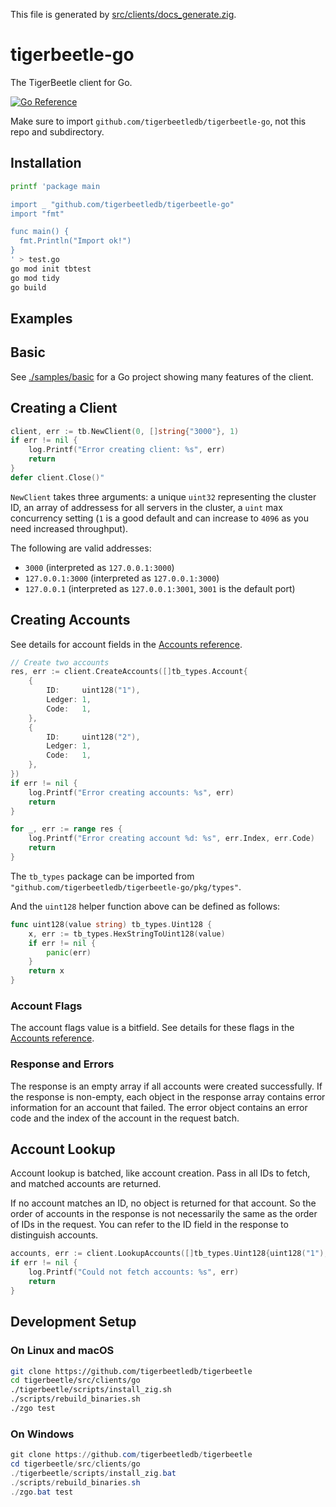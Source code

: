 This file is generated by
[src/clients/docs_generate.zig](/src/clients/docs_generate.zig).

# tigerbeetle-go

The TigerBeetle client for Go.

[![Go Reference](https://pkg.go.dev/badge/github.com/tigerbeetledb/tigerbeetle-go.svg)](https://pkg.go.dev/github.com/tigerbeetledb/tigerbeetle-go)

Make sure to import `github.com/tigerbeetledb/tigerbeetle-go`, not
this repo and subdirectory.

## Installation

```bash
printf 'package main

import _ "github.com/tigerbeetledb/tigerbeetle-go"
import "fmt"

func main() {
  fmt.Println("Import ok!")
}
' > test.go
go mod init tbtest
go mod tidy
go build
```

## Examples

## Basic

See [./samples/basic](./samples/basic) for a Go project
showing many features of the client.

## Creating a Client

```go
client, err := tb.NewClient(0, []string{"3000"}, 1)
if err != nil {
	log.Printf("Error creating client: %s", err)
	return
}
defer client.Close()"
```

`NewClient` takes three arguments: a unique `uint32` representing the cluster ID, an array of addressess for all servers in the cluster, a `uint` max concurrency setting (`1` is a good default and can increase to `4096` as you need increased throughput).

The following are valid addresses:
* `3000` (interpreted as `127.0.0.1:3000`)
* `127.0.0.1:3000` (interpreted as `127.0.0.1:3000`)
* `127.0.0.1` (interpreted as `127.0.0.1:3001`, `3001` is the default port)

## Creating Accounts

See details for account fields in the [Accounts
reference](https://docs.tigerbeetle.com/reference/accounts).

```go
// Create two accounts
res, err := client.CreateAccounts([]tb_types.Account{
	{
		ID:     uint128("1"),
		Ledger: 1,
		Code:   1,
	},
	{
		ID:     uint128("2"),
		Ledger: 1,
		Code:   1,
	},
})
if err != nil {
	log.Printf("Error creating accounts: %s", err)
	return
}

for _, err := range res {
	log.Printf("Error creating account %d: %s", err.Index, err.Code)
	return
}
```

The `tb_types` package can be imported from `"github.com/tigerbeetledb/tigerbeetle-go/pkg/types"`.

And the `uint128` helper function above can be defined as follows:
```go
func uint128(value string) tb_types.Uint128 {
	x, err := tb_types.HexStringToUint128(value)
	if err != nil {
		panic(err)
	}
	return x
}
```

### Account Flags

The account flags value is a bitfield. See details for
these flags in the [Accounts
reference](https://docs.tigerbeetle.com/reference/accounts#flags).



### Response and Errors

The response is an empty array if all accounts were
created successfully. If the response is non-empty, each
object in the response array contains error information
for an account that failed. The error object contains an
error code and the index of the account in the request
batch.

## Account Lookup

Account lookup is batched, like account creation. Pass
in all IDs to fetch, and matched accounts are returned.

If no account matches an ID, no object is returned for
that account. So the order of accounts in the response is
not necessarily the same as the order of IDs in the
request. You can refer to the ID field in the response to
distinguish accounts.

```go
accounts, err := client.LookupAccounts([]tb_types.Uint128{uint128("1"), uint128("2")})
if err != nil {
	log.Printf("Could not fetch accounts: %s", err)
	return
}
```

## Development Setup

### On Linux and macOS

```bash
git clone https://github.com/tigerbeetledb/tigerbeetle
cd tigerbeetle/src/clients/go
./tigerbeetle/scripts/install_zig.sh
./scripts/rebuild_binaries.sh
./zgo test
```

### On Windows

```powershell
git clone https://github.com/tigerbeetledb/tigerbeetle
cd tigerbeetle/src/clients/go
./tigerbeetle/scripts/install_zig.bat
./scripts/rebuild_binaries.sh
./zgo.bat test
```

